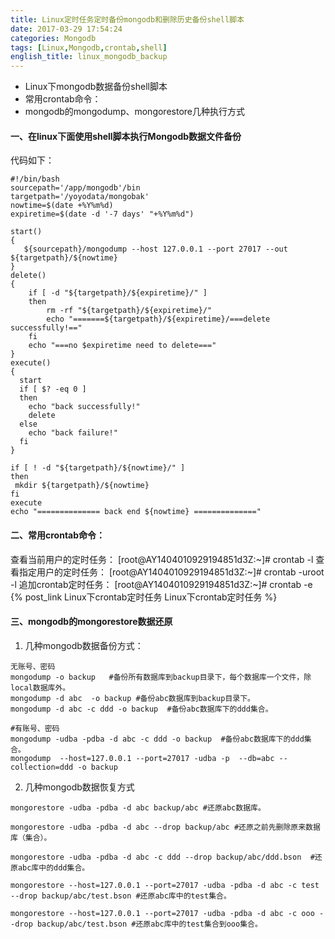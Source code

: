 ```yaml
---
title: Linux定时任务定时备份mongodb和删除历史备份shell脚本
date: 2017-03-29 17:54:24
categories: Mongodb
tags: [Linux,Mongodb,crontab,shell]
english_title: linux_mongodb_backup
---
```

- Linux下mongodb数据备份shell脚本
- 常用crontab命令：
- mongodb的mongodump、mongorestore几种执行方式
<!--more-->

#### 一、在linux下面使用shell脚本执行Mongodb数据文件备份
代码如下：
```
#!/bin/bash
sourcepath='/app/mongodb'/bin
targetpath='/yoyodata/mongobak'
nowtime=$(date +%Y%m%d)
expiretime=$(date -d '-7 days' "+%Y%m%d")
 
start()
{
   ${sourcepath}/mongodump --host 127.0.0.1 --port 27017 --out ${targetpath}/${nowtime}
}
delete()
{
	if [ -d "${targetpath}/${expiretime}/" ]
	then
 	 	rm -rf "${targetpath}/${expiretime}/"
  		echo "=======${targetpath}/${expiretime}/===delete successfully!=="
	fi
	echo "===no $expiretime need to delete==="
}
execute()
{
  start
  if [ $? -eq 0 ]
  then
    echo "back successfully!"
    delete
  else
    echo "back failure!"
  fi
}
 
if [ ! -d "${targetpath}/${nowtime}/" ]
then
 mkdir ${targetpath}/${nowtime}
fi
execute
echo "============== back end ${nowtime} =============="
```

#### 二、常用crontab命令：
查看当前用户的定时任务：
[root@AY1404010929194851d3Z:~]# crontab -l
查看指定用户的定时任务：
[root@AY1404010929194851d3Z:~]# crontab -uroot -l
追加crontab定时任务：
[root@AY1404010929194851d3Z:~]# crontab -e
{% post_link Linux下crontab定时任务 Linux下crontab定时任务 %}

#### 三、mongodb的mongorestore数据还原

1. 几种mongodb数据备份方式：
```
无账号、密码
mongodump -o backup   #备份所有数据库到backup目录下，每个数据库一个文件，除local数据库外。
mongodump -d abc  -o backup #备份abc数据库到backup目录下。
mongodump -d abc -c ddd -o backup  #备份abc数据库下的ddd集合。

#有账号、密码
mongodump -udba -pdba -d abc -c ddd -o backup  #备份abc数据库下的ddd集合。
mongodump  --host=127.0.0.1 --port=27017 -udba -p  --db=abc --collection=ddd -o backup
```

2. 几种mongodb数据恢复方式
```
mongorestore -udba -pdba -d abc backup/abc #还原abc数据库。

mongorestore -udba -pdba -d abc --drop backup/abc #还原之前先删除原来数据库（集合）。

mongorestore -udba -pdba -d abc -c ddd --drop backup/abc/ddd.bson  #还原abc库中的ddd集合。

mongorestore --host=127.0.0.1 --port=27017 -udba -pdba -d abc -c test --drop backup/abc/test.bson #还原abc库中的test集合。

mongorestore --host=127.0.0.1 --port=27017 -udba -pdba -d abc -c ooo --drop backup/abc/test.bson #还原abc库中的test集合到ooo集合。
```
